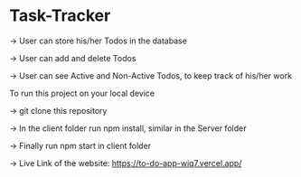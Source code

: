 # Task-Tracker

-> User can store his/her Todos in the database

-> User can add and delete Todos

-> User can see Active and Non-Active Todos, to keep track of his/her work

To run this project on your local device

-> git clone this repository

-> In the client folder run npm install, similar in the Server folder

-> Finally run npm start in client folder

-> Live Link of the website: https://to-do-app-wiq7.vercel.app/
